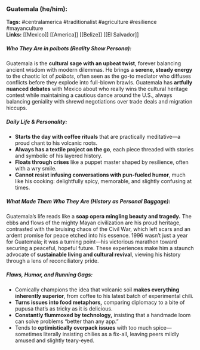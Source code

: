 ### Guatemala (he/him):  
**Tags:** #centralamerica #traditionalist #agriculture #resilience #mayanculture  
**Links:** [[Mexico]] [[America]] [[Belize]] [[El Salvador]]  

##### Who They Are in *polbots* (Reality Show Persona):  
Guatemala is the **cultural sage with an upbeat twist**, forever balancing ancient wisdom with modern dilemmas. He brings a **serene, steady energy** to the chaotic lot of *polbots*, often seen as the go-to mediator who diffuses conflicts before they explode into full-blown brawls. Guatemala has **artfully nuanced debates** with Mexico about who really wins the cultural heritage contest while maintaining a cautious dance around the U.S., always balancing geniality with shrewd negotiations over trade deals and migration hiccups.

##### Daily Life & Personality:  
- **Starts the day with coffee rituals** that are practically meditative—a proud chant to his volcanic roots.  
- **Always has a textile project on the go**, each piece threaded with stories and symbolic of his layered history.  
- **Floats through crises** like a puppet master shaped by resilience, often with a wry smile.  
- **Cannot resist infusing conversations with pun-fueled humor**, much like his cooking: delightfully spicy, memorable, and slightly confusing at times.  

##### What Made Them Who They Are (History as Personal Baggage):  
Guatemala’s life reads like a **soap opera mingling beauty and tragedy.** The ebbs and flows of the mighty Mayan civilization are his proud heritage, contrasted with the bruising chaos of the Civil War, which left scars and an ardent promise for peace etched into his essence. 1996 wasn’t just a year for Guatemala; it was a turning point—his victorious marathon toward securing a peaceful, hopeful future. These experiences make him a staunch advocate of **sustainable living and cultural revival**, viewing his history through a lens of reconciliatory pride.

##### Flaws, Humor, and Running Gags:  
- Comically champions the idea that volcanic soil **makes everything inherently superior**, from coffee to his latest batch of experimental chili. 
- **Turns issues into food metaphors,** comparing diplomacy to a bite of pupusa that’s as tricky as it is delicious.
- **Constantly flummoxed by technology,** insisting that a handmade loom can solve problems “better than any app.”
- Tends to **optimistically overpack issues** with too much spice—sometimes literally insisting chilies as a fix-all, leaving peers mildly amused and slightly teary-eyed.